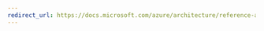 ```yaml
---
redirect_url: https://docs.microsoft.com/azure/architecture/reference-architectures/n-tier/n-tier-cassandra
---
```

